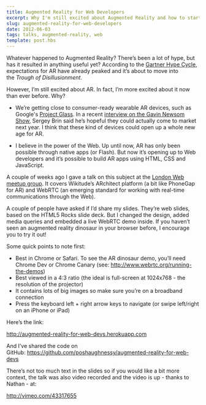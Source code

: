 ```yaml
---
title: Augmented Reality for Web Developers
excerpt: Why I'm still excited about Augmented Reality and how to start experimenting with it in the browser.
slug: augmented-reality-for-web-developers
date: 2012-06-03
tags: talks, augmented-reality, web
template: post.hbs
---
```


Whatever happened to Augmented Reality? There’s been a lot of hype, but
has it resulted in anything useful yet? According to the [Gartner Hype
Cycle](http://sembassy.com/wp-content/uploads/2011/10/gartner-hype-cycle-2012.gif),
expectations for AR have already peaked and it’s about to move into
the *Trough of Disillusionment*.

However, I’m still excited about AR. In fact, I’m more excited about it
now than ever before. Why?

-   We’re getting close to consumer-ready wearable AR devices, such as
    Google's [Project
    Glass](https://plus.google.com/111626127367496192147). In a
    recent [interview on the Gavin Newsom
    Show](http://current.com/shows/the-gavin-newsom-show/videos/sergey-brin-demos-google-glasses-prototype/),
    Sergey Brin said he’s hopeful they could actually come to market
    next year. I think that these kind of devices could open up a whole
    new age for AR.

-   I believe in the power of the Web. Up until now, AR has only been
    possible through native apps (or Flash). But now it’s opening up to
    Web developers and it’s possible to build AR apps using HTML, CSS
    and JavaScript.

A couple of weeks ago I gave a talk on this subject at the [London Web
meetup group](http://www.meetup.com/londonweb/). It covers Wikitude’s
ARchitect platform (a bit like PhoneGap for AR) and WebRTC (an emerging
standard for working with real-time communications through the Web).

A couple of people have asked if I’d share my slides. They’re web
slides, based on the HTML5 Rocks slide deck. But I changed the design,
added media queries and embedded a live WebRTC demo inside. If you
haven’t seen an augmented reality dinosaur in your browser before, I
encourage you to try it out!

Some quick points to note first:

-   Best in Chrome or Safari. To see the AR dinosaur demo, you’ll need
    Chrome Dev or Chrome Canary
    (see: <http://www.webrtc.org/running-the-demos>)
-   Best viewed in a 4:3 ratio (the ideal is full-screen at 1024x768 -
    the resolution of the projector)
-   It contains lots of big images so make sure you’re on a broadband
    connection
-   Press the keyboard left + right arrow keys to navigate (or swipe
    left/right on an iPhone or iPad)

Here’s the link:

<http://augmented-reality-for-web-devs.herokuapp.com>

And I’ve shared the code on
GitHub: <https://github.com/poshaughnessy/augmented-reality-for-web-devs>

There’s not too much text in the slides so if you would like a bit more
context, the talk was also video recorded and the video is up - thanks
to Nathan - at:

<http://vimeo.com/43317655>
